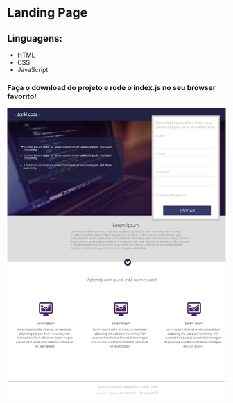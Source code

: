 # Landing Page

## Linguagens:
- HTML
- CSS
- JavaScript

### Faça o download do projeto e rode o index.js no seu browser favorito!

 ![](./landing.fw.png)
